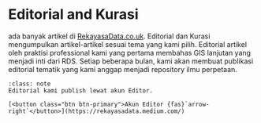 # Editorial and Kurasi


ada banyak artikel di [RekayasaData.co.uk](https://rekayasadata.co.uk). Editorial dan Kurasi mengumpulkan artikel-artikel sesuai tema yang kami pilih. Editorial artikel oleh praktisi professional kami yang pertama membahas GIS lanjutan yang menjadi inti dari RDS. Setiap beberapa bulan, kami akan membuat publikasi editorial tematik yang kami anggap menjadi repository ilmu perpetaan.

```{admonition} Kunjungi
:class: note
Editorial kami publish lewat akun Editor.

[<button class="btn btn-primary">Akun Editor {fas}`arrow-right`</button>](https://rekayasadata.medium.com/)
```